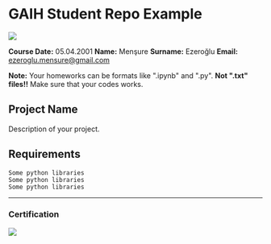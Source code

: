 # GAIH Student Repo Example
![](img/newlogo.png)

**Course Date:** 05.04.2001 
**Name:** Menşure
**Surname:** Ezeroğlu 
**Email:** ezeroglu.mensure@gmail.com  

**Note:** Your homeworks can be formats like ".ipynb" and ".py". **Not ".txt" files!!** Make sure that your codes works.  

## Project Name
Description of your project.

## Requirements
```
Some python libraries
Some python libraries
Some python libraries
```
---

### Certification
![](img/TopLearnerCertificate.png)

